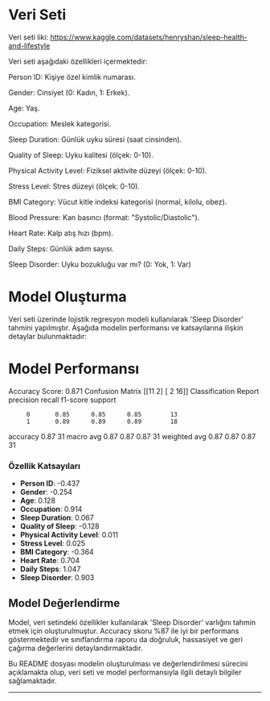 
# Veri Seti

Veri seti liki: https://www.kaggle.com/datasets/henryshan/sleep-health-and-lifestyle

Veri seti aşağıdaki özellikleri içermektedir:

Person ID: Kişiye özel kimlik numarası.

Gender: Cinsiyet (0: Kadın, 1: Erkek).

Age: Yaş.

Occupation: Meslek kategorisi.

Sleep Duration: Günlük uyku süresi (saat cinsinden).

Quality of Sleep: Uyku kalitesi (ölçek: 0-10).

Physical Activity Level: Fiziksel aktivite düzeyi (ölçek: 0-10).

Stress Level: Stres düzeyi (ölçek: 0-10).

BMI Category: Vücut kitle indeksi kategorisi (normal, kilolu, obez).

Blood Pressure: Kan basıncı (format: "Systolic/Diastolic").

Heart Rate: Kalp atış hızı (bpm).

Daily Steps: Günlük adım sayısı.

Sleep Disorder: Uyku bozukluğu var mı? (0: Yok, 1: Var)

# Model Oluşturma
Veri seti üzerinde lojistik regresyon modeli kullanılarak 'Sleep Disorder' tahmini yapılmıştır. Aşağıda modelin performansı ve katsayılarına ilişkin detaylar bulunmaktadır:

# Model Performansı
Accuracy Score: 0.871
Confusion Matrix
[[11  2]
 [ 2 16]]
Classification Report
              precision    recall  f1-score   support

         0       0.85      0.85      0.85        13
         1       0.89      0.89      0.89        18

  accuracy                           0.87        31
 macro avg       0.87      0.87      0.87        31
weighted avg 0.87 0.87 0.87 31


### Özellik Katsayıları

- **Person ID**: -0.437
- **Gender**: -0.254
- **Age**: 0.128
- **Occupation**: 0.914
- **Sleep Duration**: 0.067
- **Quality of Sleep**: -0.128
- **Physical Activity Level**: 0.011
- **Stress Level**: 0.025
- **BMI Category**: -0.364
- **Heart Rate**: 0.704
- **Daily Steps**: 1.047
- **Sleep Disorder**: 0.903

## Model Değerlendirme

Model, veri setindeki özellikler kullanılarak 'Sleep Disorder' varlığını tahmin etmek için oluşturulmuştur. Accuracy skoru %87 ile iyi bir performans göstermektedir ve sınıflandırma raporu da doğruluk, hassasiyet ve geri çağırma değerlerini detaylandırmaktadır.

Bu README dosyası modelin oluşturulması ve değerlendirilmesi sürecini açıklamakta olup, veri seti ve model performansıyla ilgili detaylı bilgiler sağlamaktadır.

---
